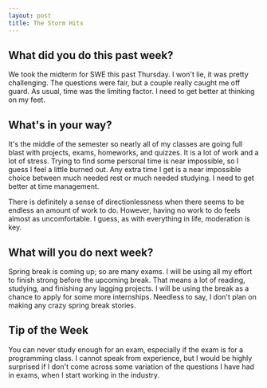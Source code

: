 ```yaml
---
layout: post
title: The Storm Hits
---
```


<h2>What did you do this past week?</h2>
We took the midterm for SWE this past Thursday. I won't lie, it was pretty challenging. The questions were fair, but a couple really caught me off guard. As usual, time was the limiting factor. I need to get better at thinking on my feet.


<h2>What's in your way?</h2>
It's the middle of the semester so nearly all of my classes are going full blast with projects, exams, homeworks, and quizzes. It is a lot of work and a lot of stress. Trying to find some personal time is near impossible, so I guess I feel a little burned out. Any extra time I get is a near impossible choice between much needed rest or much needed studying. I need to get better at time management.

There is definitely a sense of directionlessness when there seems to be endless an amount of work to do. However, having no work to do feels almost as uncomfortable. I guess, as with everything in life, moderation is key.


<h2>What will you do next week?</h2>
Spring break is coming up; so are many exams. I will be using all my effort to finish strong before the upcoming break. That means a lot of reading, studying, and finishing any lagging projects. I will be using the break as a chance to apply for some more internships. Needless to say, I don't plan on making any crazy spring break stories.


<h2>Tip of the Week</h2>
You can never study enough for an exam, especially if the exam is for a programming class. I cannot speak from experience, but I would be highly surprised if I don't come across some variation of the questions I have had in exams, when I start working in the industry.


